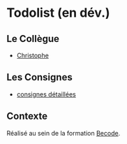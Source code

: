 # Todolist (en dév.)

## Le Collègue

* [Christophe](https://github.com/vanmaerckechri)

## Les Consignes

* [consignes détaillées](https://github.com/becodeorg/Swartz-promo-3/tree/master/Projects/Todolist)

## Contexte

Réalisé au sein de la formation [Becode](http://www.becode.org/).
